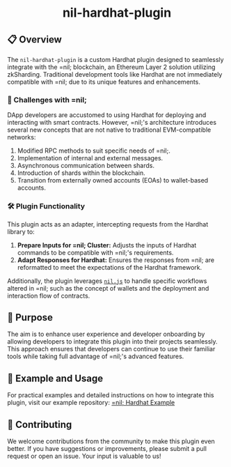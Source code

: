 
<div align="center">
  <h1>nil-hardhat-plugin</h1>
</div>

## 📋 Overview
The `nil-hardhat-plugin` is a custom Hardhat plugin designed to seamlessly integrate with the =nil; blockchain, an Ethereum Layer 2 solution utilizing zkSharding. Traditional development tools like Hardhat are not immediately compatible with =nil; due to its unique features and enhancements.

### 🚧 Challenges with =nil;
DApp developers are accustomed to using Hardhat for deploying and interacting with smart contracts. However, =nil;'s architecture introduces several new concepts that are not native to traditional EVM-compatible networks:
1. Modified RPC methods to suit specific needs of =nil;.
2. Implementation of internal and external messages.
3. Asynchronous communication between shards.
4. Introduction of shards within the blockchain.
5. Transition from externally owned accounts (EOAs) to wallet-based accounts.

### 🛠️ Plugin Functionality
This plugin acts as an adapter, intercepting requests from the Hardhat library to:
1. **Prepare Inputs for =nil; Cluster:** Adjusts the inputs of Hardhat commands to be compatible with =nil;'s requirements.
2. **Adapt Responses for Hardhat:** Ensures the responses from =nil; are reformatted to meet the expectations of the Hardhat framework.

Additionally, the plugin leverages [`nil.js`](https://github.com/NilFoundation/nil.js) to handle specific workflows altered in =nil;  such as the concept of wallets and the deployment and interaction flow of contracts.

## 🎯 Purpose
The aim is to enhance user experience and developer onboarding by allowing developers to integrate this plugin into their projects seamlessly. This approach ensures that developers can continue to use their familiar tools while taking full advantage of =nil;'s advanced features.

## 📖 Example and Usage
For practical examples and detailed instructions on how to integrate this plugin, visit our example repository:
[=nil; Hardhat Example](https://github.com/NilFoundation/nil-hardhat-example)

## 🤝 Contributing
We welcome contributions from the community to make this plugin even better. If you have suggestions or improvements, please submit a pull request or open an issue. Your input is valuable to us!

